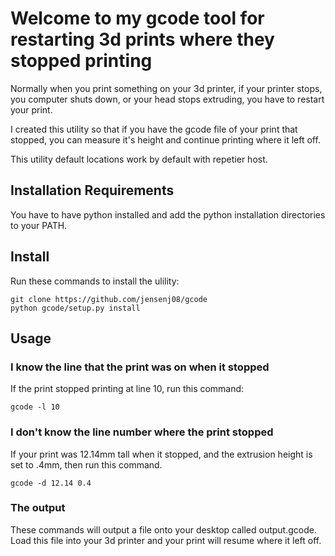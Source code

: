 # Welcome to my gcode tool for restarting 3d prints where they stopped printing
Normally when you print something on your 3d printer, if your printer stops, you computer shuts down, or your head stops extruding, you have to restart your print. 

I created this utility so that if you have the gcode file of your print that stopped, you can measure it's height and continue printing where it left off.

This utility default locations work by default with repetier host.

## Installation Requirements
You have to have python installed and add the python installation directories to your PATH.

## Install
Run these commands to install the ulility: 
```
git clone https://github.com/jensenj08/gcode 
python gcode/setup.py install
```

## Usage
### I know the line that the print was on when it stopped 
If the print stopped printing at line 10, run this command:
```
gcode -l 10
```

### I don't know the line number where the print stopped 
If your print was 12.14mm tall when it stopped, and the extrusion height is set to .4mm, then run this command.
```
gcode -d 12.14 0.4
```

### The output
These commands will output a file onto your desktop called output.gcode. Load this file into your 3d printer and your print will resume where it left off.